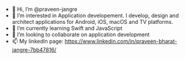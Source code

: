 - 👋 Hi, I’m @praveen-jangre
- 👀 I’m interested in Application developement. I develop, design and architect applications for Android, iOS, macOS and TV platforms.
- 🌱 I’m currently learning Swift and JavaScript
- 💞️ I’m looking to collaborate on application development
- 📫 My linkedIn page: https://www.linkedin.com/in/praveen-bharat-jangre-7bb47816/

<!---
praveen-jangre/praveen-jangre is a ✨ special ✨ repository because its `README.md` (this file) appears on your GitHub profile.
You can click the Preview link to take a look at your changes.
--->
